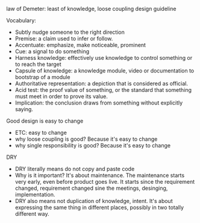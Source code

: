 law of Demeter: least of knowledge, loose coupling design guideline

Vocabulary:
- Subtly nudge someone to the right direction
- Premise: a claim used to infer or follow.
- Accentuate: emphasize, make noticeable, prominent
- Cue: a signal to do something
- Harness knowledge: effectively use knowledge to control something or to reach the target
- Capsule of knowledge: a knowledge module, video or documentation to bootstrap of a module
- Authoritative representation: a depiction that is considered as official.
- Acid test: the proof value of something, or the standard that something must meet in order to prove its value.
- Implication: the conclusion draws from something without explicitly saying.


Good design is easy to change
- ETC: easy to change
- why loose coupling is good? Because it's easy to change
- why single responsibility is good? Because it's easy to change

DRY
- DRY literally means do not copy and paste code
- Why is it important? It's about maintenance. The maintenance starts very early, even before product goes live. It starts since the requirement changed, requirement changed sine the meetings, desinging, implementation.
- DRY also means not duplication of knowledge, intent. It's about expressing the same thing in different places, possibly in two totally different way.
